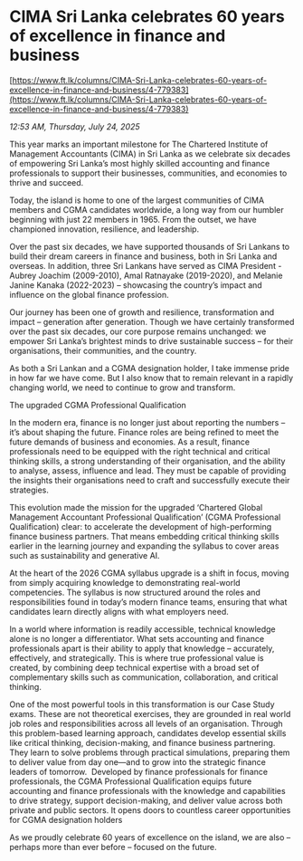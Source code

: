 # CIMA Sri Lanka celebrates 60 years of excellence in finance and business

[https://www.ft.lk/columns/CIMA-Sri-Lanka-celebrates-60-years-of-excellence-in-finance-and-business/4-779383](https://www.ft.lk/columns/CIMA-Sri-Lanka-celebrates-60-years-of-excellence-in-finance-and-business/4-779383)

*12:53 AM, Thursday, July 24, 2025*

This year marks an important milestone for The Chartered Institute of Management Accountants (CIMA) in Sri Lanka as we celebrate six decades of empowering Sri Lanka’s most highly skilled accounting and finance professionals to support their businesses, communities, and economies to thrive and succeed.

Today, the island is home to one of the largest communities of CIMA members and CGMA candidates worldwide, a long way from our humbler beginning with just 22 members in 1965. From the outset, we have championed innovation, resilience, and leadership.

Over the past six decades, we have supported thousands of Sri Lankans to build their dream careers in finance and business, both in Sri Lanka and overseas. In addition, three Sri Lankans have served as CIMA President - Aubrey Joachim (2009-2010), Amal Ratnayake (2019-2020), and Melanie Janine Kanaka (2022-2023) – showcasing the country’s impact and influence on the global finance profession.

Our journey has been one of growth and resilience, transformation and impact – generation after generation. Though we have certainly transformed over the past six decades, our core purpose remains unchanged: we empower Sri Lanka’s brightest minds to drive sustainable success – for their organisations, their communities, and the country.

As both a Sri Lankan and a CGMA designation holder, I take immense pride in how far we have come. But I also know that to remain relevant in a rapidly changing world, we need to continue to grow and transform.

The upgraded CGMA Professional Qualification

In the modern era, finance is no longer just about reporting the numbers – it’s about shaping the future. Finance roles are being refined to meet the future demands of business and economies. As a result, finance professionals need to be equipped with the right technical and critical thinking skills, a strong understanding of their organisation, and the ability to analyse, assess, influence and lead. They must be capable of providing the insights their organisations need to craft and successfully execute their strategies.

This evolution made the mission for the upgraded ‘Chartered Global Management Accountant Professional Qualification’ (CGMA Professional Qualification) clear: to accelerate the development of high-performing finance business partners. That means embedding critical thinking skills earlier in the learning journey and expanding the syllabus to cover areas such as sustainability and generative AI.

At the heart of the 2026 CGMA syllabus upgrade is a shift in focus, moving from simply acquiring knowledge to demonstrating real-world competencies. The syllabus is now structured around the roles and responsibilities found in today’s modern finance teams, ensuring that what candidates learn directly aligns with what employers need.

In a world where information is readily accessible, technical knowledge alone is no longer a differentiator. What sets accounting and finance professionals apart is their ability to apply that knowledge – accurately, effectively, and strategically. This is where true professional value is created, by combining deep technical expertise with a broad set of complementary skills such as communication, collaboration, and critical thinking.

One of the most powerful tools in this transformation is our Case Study exams. These are not theoretical exercises, they are grounded in real world job roles and responsibilities across all levels of an organisation. Through this problem-based learning approach, candidates develop essential skills like critical thinking, decision-making, and finance business partnering. They learn to solve problems through practical simulations, preparing them to deliver value from day one—and to grow into the strategic finance leaders of tomorrow.  Developed by finance professionals for finance professionals, the CGMA Professional Qualification equips future accounting and finance professionals with the knowledge and capabilities to drive strategy, support decision-making, and deliver value across both private and public sectors. It opens doors to countless career opportunities for CGMA designation holders

As we proudly celebrate 60 years of excellence on the island, we are also – perhaps more than ever before – focused on the future.

